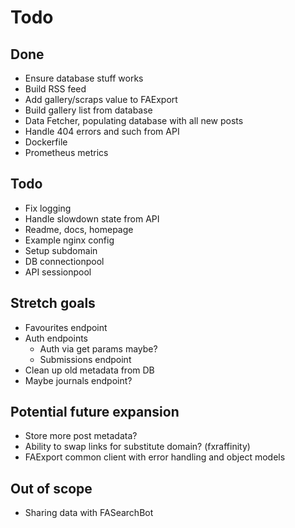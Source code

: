 # Todo

## Done
- Ensure database stuff works
- Build RSS feed
- Add gallery/scraps value to FAExport
- Build gallery list from database
- Data Fetcher, populating database with all new posts
- Handle 404 errors and such from API
- Dockerfile
- Prometheus metrics

## Todo
- Fix logging
- Handle slowdown state from API
- Readme, docs, homepage
- Example nginx config
- Setup subdomain
- DB connectionpool
- API sessionpool


## Stretch goals
- Favourites endpoint
- Auth endpoints
  - Auth via get params maybe? 
  - Submissions endpoint
- Clean up old metadata from DB
- Maybe journals endpoint?

## Potential future expansion
- Store more post metadata?
- Ability to swap links for substitute domain? (fxraffinity)
- FAExport common client with error handling and object models

## Out of scope
- Sharing data with FASearchBot
